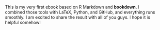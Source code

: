 This is my very first ebook based on R Markdown and **bookdown**. I combined those tools with LaTeX, Python, and GitHub, and everything runs smoothly. I am excited to share the result with all of you guys. I hope it is helpful somehow!
